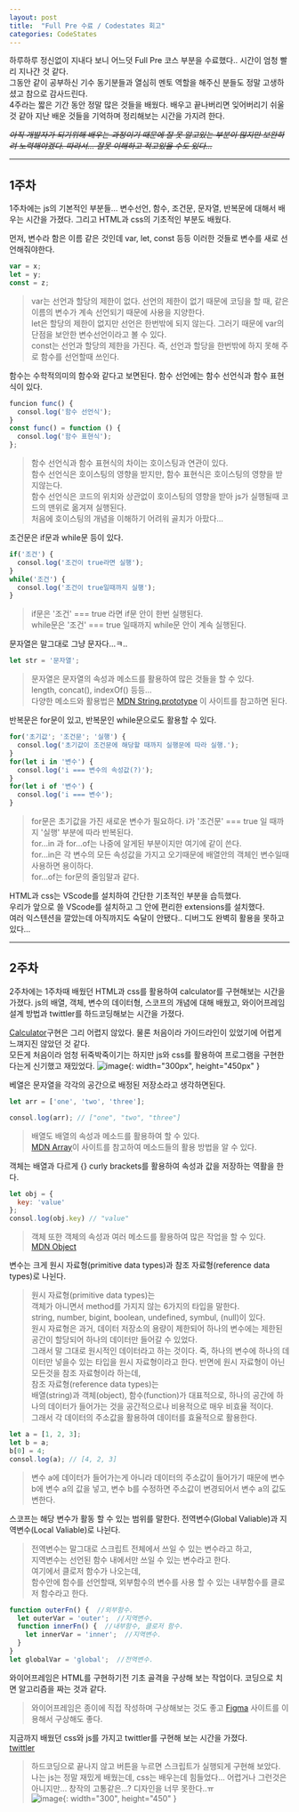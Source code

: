 ```yaml
---
layout: post
title:  "Full Pre 수료 / Codestates 회고"
categories: CodeStates
---
```


하루하루 정신없이 지내다 보니 어느덧 Full Pre 코스 부분을 수료했다.. 시간이 엄청 빨리 지나간 것 같다.  
그동안 같이 공부하신 기수 동기분들과 열심히 멘토 역할을 해주신 분들도 정말 고생하셨고 참으로 감사드린다.  
4주라는 짧은 기간 동안 정말 많은 것들을 배웠다. 배우고 끝나버리면 잊어버리기 쉬울 것 같아 지난 배운 것들을 기억하며 정리해보는 시간을 가지려 한다.  

*~~아직 개발자가 되기위해 배우는 과정이기 때문에 잘 못 알고있는 부분이 많지만 보완하려 노력해야겠다. 따라서... 잘못 이해하고 적고있을 수도 있다...~~*

---
## 1주차
1주차에는 js의 기본적인 부분들... 변수선언, 함수, 조건문, 문자열, 반복문에 대해서 배우는 시간을 가졌다. 그리고 HTML과 css의 기초적인 부분도 배웠다.

먼저, 변수라 함은 이름 같은 것인데 var, let, const 등등 이러한 것들로 변수를 새로 선언해줘야한다.
``` js
var = x;
let = y;
const = z;
```
>var는 선언과 할당의 제한이 없다. 선언의 제한이 없기 때문에 코딩을 할 때, 같은 이름의 변수가 계속 선언되기 때문에 사용을 지양한다.  
>let은 할당의 제한이 없지만 선언은 한번밖에 되지 않는다. 그러기 때문에 var의 단점을 보안한 변수선언이라고 볼 수 있다.  
>const는 선언과 할당의 제한을 가진다. 즉, 선언과 할당을 한번밖에 하지 못해 주로 함수를 선언할때 쓰인다.

함수는 수학적의미의 함수와 같다고 보면된다. 함수 선언에는 함수 선언식과 함수 표현식이 있다.
``` js
funcion func() {
  consol.log('함수 선언식');
}
const func() = function () {
  consol.log('함수 표현식');
};
```
>함수 선언식과 함수 표현식의 차이는 호이스팅과 연관이 있다.  
>함수 선언식은 호이스팅의 영향을 받지만, 함수 표현식은 호이스팅의 영향을 받지않는다.  
>함수 선언식은 코드의 위치와 상관없이 호이스팅의 영향을 받아 js가 실행될때 코드의 맨위로 옮겨져 실행된다.  
>처음에 호이스팅의 개념을 이해하기 어려워 골치가 아팠다...

조건문은 if문과 while문 등이 있다.
``` js
if('조건') {
  consol.log('조건이 true라면 실행');
}
while('조건') {
  consol.log('조건이 true일때까지 실행');
}
```
>if문은 '조건' === true 라면 if문 안이 한번 실행된다.  
>while문은 '조건' === true 일때까지 while문 안이 계속 실행된다.

문자열은 말그대로 그냥 문자다...ㅋ..
``` js
let str = '문자열';
```
>문자열은 문자열의 속성과 메소드를 활용하여 많은 것들을 할 수 있다.  
>length, concat(), indexOf() 등등...  
>다양한 메소드와 활용법은 [MDN String.prototype](https://developer.mozilla.org/ko/docs/conflicting/Web/JavaScript/Reference/Global_Objects/String) 이 사이트를 참고하면 된다.

반복문은 for문이 있고, 반복문인 while문으로도 활용할 수 있다.
``` js
for('초기값'; '조건문'; '실행') {
  consol.log('초기값이 조건문에 해당할 때까지 실행문에 따라 실행.');
}
for(let i in '변수') {
  consol.log('i === 변수의 속성값(?)');
}
for(let i of '변수') {
  consol.log('i === 변수');
}
```
>for문은 초기값을 가진 새로운 변수가 필요하다. i가 '조건문' === true 일 때까지 '실행' 부분에 따라 반복된다.  
>for...in 과 for...of는 나중에 알게된 부분이지만 여기에 같이 쓴다.  
>for...in은 각 변수의 모든 속성값을 가지고 오기때문에 배열안의 객체인 변수일때 사용하면 용이하다.  
>for...of는 for문의 줄임말과 같다.  

HTML과 css는 VScode를 설치하여 간단한 기초적인 부분을 습득했다.  
우리가 앞으로 쓸 VScode를 설치하고 그 안에 편리한 extensions를 설치했다.  
여러 익스텐션을 깔았는데 아직까지도 숙달이 안됐다.. 디버그도 완벽히 활용을 못하고있다...

---
## 2주차
2주차에는 1주차때 배웠던 HTML과 css를 활용하여 calculator를 구현해보는 시간을 가졌다. js의 배열, 객체, 변수의 데이터형, 스코프의 개념에 대해 배웠고, 와이어프레임 설계 방법과 twittler를 하드코딩해보는 시간을 가졌다.

[Calculator](https://github.com/lhb7021/pre-sprint-calculator)구현은 그리 어렵지 않았다. 물론 처음이라 가이드라인이 있었기에 어렵게 느껴지진 않았던 것 같다.  
모든게 처음이라 엄청 뒤죽박죽이기는 하지만 js와 css를 활용하여 프로그램을 구현한다는게 신기했고 재밌었다.
![image](https://user-images.githubusercontent.com/79880529/113480351-dbfe9300-94ce-11eb-9710-b33c02518cdf.png){: width="300px", height="450px" }

베열은 문자열을 각각의 공간으로 배정된 저장소라고 생각하면된다.
``` js
let arr = ['one', 'two', 'three'];

consol.log(arr); // ["one", "two", "three"]
```
>배열도 배열의 속성과 메소드를 활용하여 할 수 있다.  
>[MDN Array](https://developer.mozilla.org/ko/docs/Web/JavaScript/Reference/Global_Objects/Array)이 사이트를 참고하여 메소드들의 활용 방법을 알 수 있다.  

객체는 배열과 다르게 {} curly brackets를 활용하여 속성과 값을 저장하는 역활을 한다.  
``` js
let obj = {
  key: 'value'
};
consol.log(obj.key) // "value"
```
>객체 또한 객체의 속성과 여러 메소드를 활용하여 많은 작업을 할 수 있다.  
>[MDN Object](https://developer.mozilla.org/ko/docs/Web/JavaScript/Reference/Global_Objects/Object)  

변수는 크게 원시 자료형(primitive data types)과 참조 자료형(reference data types)로 나뉜다.  
>원시 자료형(primitive data types)는  
>객체가 아니면서 method를 가지지 않는 6가지의 타입을 말한다.  
>string, number, bigint, boolean, undefined, symbul, (null)이 있다.  
>원시 자료형은 과거, 데이터 저장소의 용량이 제한되어 하나의 변수에는 제한된 공간이 할당되어 하나의 데이터만 들어갈 수 있었다.  
>그래서 말 그대로 원시적인 데이터라고 하는 것이다.  죽, 하나의 변수에 하나의 데이터만 넣을수 있는 타입을 원시 자료형이라고 한다.
>반면에 원시 자료형이 아닌 모든것을 참조 자료형이라 하는데,  
>참조 자료형(reference data types)는  
>배열(string)과 객체(object), 함수(function)가 대표적으로, 하나의 공간에 하나의 데이터가 들어가는 것을 공간적으로나 비용적으로 매우 비효율 적이다.  
>그래서 각 데이터의 주소값을 활용하여 데이터를 효율적으로 활용한다.
``` js
let a = [1, 2, 3];
let b = a;
b[0] = 4;
consol.log(a); // [4, 2, 3]
```
>변수 a에 데이터가 들어가는게 아니라 데이터의 주소값이 들어가기 때문에 변수 b에 변수 a의 값을 넣고, 변수 b를 수정하면 주소값이 변경되어서 변수 a의 값도 변한다.  

스코프는 해당 변수가 활동 할 수 있는 범위를 말한다. 전역변수(Global Valiable)과 지역변수(Local Valiable)로 나뉜다.  
>전역변수는 말그대로 스크립트 전체에서 쓰일 수 있는 변수라고 하고,  
>지역변수는 선언된 함수 내에서만 쓰일 수 있는 변수라고 한다.  
>여기에서 클로저 함수가 나오는데,  
>함수안에 함수를 선언할때, 외부함수의 변수를 사용 할 수 있는 내부함수를 클로저 함수라고 한다.  
``` js
function outerFn() {  //외부함수.
  let outerVar = 'outer';  //지역변수.
  function innerFn() {  //내부함수, 클로저 함수.
    let innerVar = 'inner';  //지역변수.
  }
}
let globalVar = 'global';  //전역변수.
```

와이어프레임은 HTML를 구현하기전 기초 골격을 구상해 보는 작업이다. 코딩으로 치면 알고리즘을 짜는 것과 같다.  
>와이어프레임은 종이에 직접 작성하며 구상해보는 것도 좋고 [Figma](https://www.figma.com/) 사이트를 이용해서 구상해도 좋다.  

지금까지 배웠던 css와 js를 가지고 twittler를 구현해 보는 시간을 가졌다.  
[twittler](https://github.com/lhb7021/pre-sprint-twittler)
>하드코딩으로 끝나지 않고 버튼을 누르면 스크립트가 실행되게 구현해 보았다.  
>나는 js는 정말 재밌게 배웠는데, css는 배우는데 힘들었다... 어렵거나 그런것은 아니지만... 창작의 고통같은...? 디자인을 너무 못한다..ㅠ  
![image](https://user-images.githubusercontent.com/79880529/113483124-d14afa80-94dc-11eb-95d8-e11366aff3ff.png){: width="300", height="450" }
